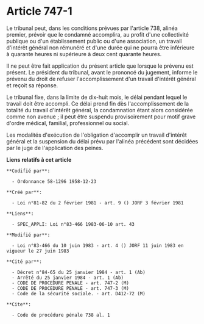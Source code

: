 # Article 747-1

Le tribunal peut, dans les conditions prévues par l'article 738, alinéa premier, prévoir que le condamné accomplira, au
profit d'une collectivité publique ou d'un établissement public ou d'une association, un travail d'intérêt général non
rémunéré et d'une durée qui ne pourra être inférieure à quarante heures ni supérieure à deux cent quarante heures.

Il ne peut être fait application du présent article que lorsque le prévenu est présent. Le président du tribunal, avant le
prononcé du jugement, informe le prévenu du droit de refuser l'accomplissement d'un travail d'intérêt général et reçoit sa
réponse.

Le tribunal fixe, dans la limite de dix-huit mois, le délai pendant lequel le travail doit être accompli. Ce délai prend fin
dès l'accomplissement de la totalité du travail d'intérêt général, la condamnation étant alors considérée comme non avenue ;
il peut être suspendu provisoirement pour motif grave d'ordre médical, familial, professionnel ou social.

Les modalités d'exécution de l'obligation d'accomplir un travail d'intérêt général et la suspension du délai prévu par
l'alinéa précédent sont décidées par le juge de l'application des peines.

**Liens relatifs à cet article**

	**Codifié par**:

	  - Ordonnance 58-1296 1958-12-23

	**Créé par**:

	  - Loi n°81-82 du 2 février 1981 - art. 9 () JORF 3 février 1981

	**Liens**:

	  - SPEC_APPLI: Loi n°83-466 1983-06-10 art. 43

	**Modifié par**:

	  - Loi n°83-466 du 10 juin 1983 - art. 4 () JORF 11 juin 1983 en vigueur le 27 juin 1983

	**Cité par**:

	  - Décret n°84-65 du 25 janvier 1984 - art. 1 (Ab)
	  - Arrêté du 25 janvier 1984 - art. 1 (Ab)
	  - CODE DE PROCEDURE PENALE - art. 747-2 (M)
	  - CODE DE PROCEDURE PENALE - art. 747-3 (M)
	  - Code de la sécurité sociale. - art. D412-72 (M)

	**Cite**:

	  - Code de procédure pénale 738 al. 1
